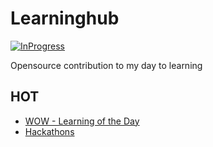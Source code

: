 # Learninghub


[![InProgress](https://img.shields.io/badge/%F0%9F%9A%80-in--progress-yellow?style=flat-square)]()


Opensource contribution to my day to learning  


## HOT
- [WOW - Learning of the Day](./wow.md)
- [Hackathons](./hackathons.md)
